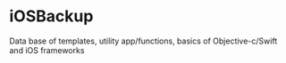 # iOSBackup
Data base of templates, utility app/functions, basics of Objective-c/Swift and iOS frameworks
